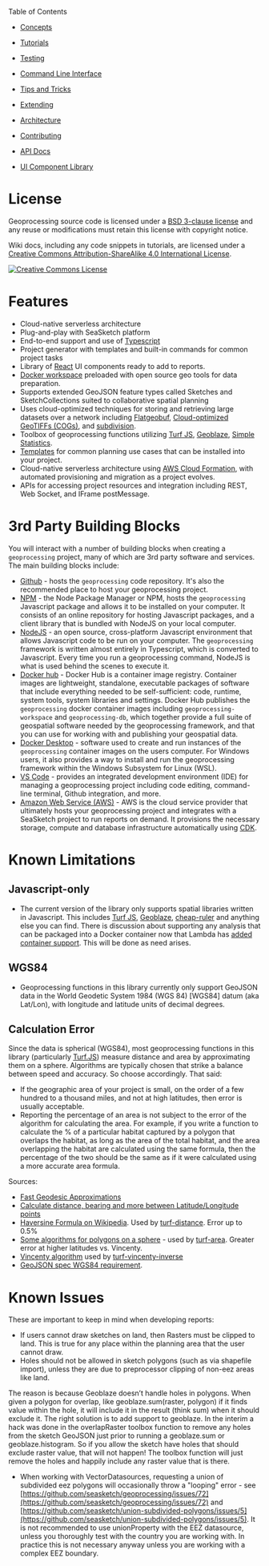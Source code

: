 Table of Contents

* [Concepts](Concepts)
* [Tutorials](Tutorials)
* [Testing](Testing)
* [Command Line Interface](CLI)
* [Tips and Tricks](Tipsandtricks)
* [Extending](Extending)
* [Architecture](Architecture)
* [Contributing](Contributing)

* [API Docs](https://seasketch.github.io/geoprocessing/api)
* [UI Component Library](https://seasketch.github.io/geoprocessing/storybook)

# License

Geoprocessing source code is licensed under a [BSD 3-clause license](../../LICENSE) and any reuse or modifications must retain this license with copyright notice.

Wiki docs, including any code snippets in tutorials, are licensed under a <a rel="license" href="http://creativecommons.org/licenses/by-sa/4.0/">Creative Commons Attribution-ShareAlike 4.0 International License</a>.

<a rel="license" href="http://creativecommons.org/licenses/by-sa/4.0/"><img alt="Creative Commons License" style="border-width:0" src="https://i.creativecommons.org/l/by-sa/4.0/88x31.png" /></a>

# Features

* Cloud-native serverless architecture
* Plug-and-play with SeaSketch platform
* End-to-end support and use of [Typescript](https://www.typescriptlang.org/)
* Project generator with templates and built-in commands for common project tasks
* Library of [React](https://reactjs.org/) UI components ready to add to reports.
* [Docker workspace](https://hub.docker.com/u/seasketch) preloaded with open source geo tools for data preparation.
* Supports extended GeoJSON feature types called Sketches and SketchCollections suited to collaborative spatial planning
* Uses cloud-optimized techniques for storing and retrieving large datasets over a network including [Flatgeobuf](https://flatgeobuf.org/), [Cloud-optimized GeoTIFFs (COGs)](https://www.cogeo.org/), and [subdivision](https://github.com/seasketch/union-subdivided-polygons).
* Toolbox of geoprocessing functions utilizing [Turf JS](http://turfjs.org/), [Geoblaze](https://geoblaze.io/), [Simple Statistics](https://simplestatistics.org/).
* [Templates](#Templates) for common planning use cases that can be installed into your project.
* Cloud-native serverless architecture using [AWS Cloud Formation](https://aws.amazon.com/cloudformation/), with automated provisioning and migration as a project evolves.
* APIs for accessing project resources and integration including REST, Web Socket, and IFrame postMessage.

# 3rd Party Building Blocks

You will interact with a number of building blocks when creating a `geoprocessing` project, many of which are 3rd party software and services. The main building blocks include:

* [Github](https://github.com/seasketch/geoprocessing) - hosts the `geoprocessing` code repository.  It's also the recommended place to host your geoprocessing project.
* [NPM](https://www.npmjs.com/package/@seasketch/geoprocessing) - the Node Package Manager or NPM, hosts the `geoprocessing` Javascript package and allows it to be installed on your computer. It consists of an online repository for hosting Javascript packages, and a client library that is bundled with NodeJS on your local computer.
* [NodeJS](https://nodejs.org/en/) - an open source, cross-platform Javascript environment that allows Javascript code to be run on your computer.  The `geoprocessing` framework is written almost entirely in Typescript, which is converted to Javascript.  Every time you run a geoprocessing command, NodeJS is what is used behind the scenes to execute it.
* [Docker hub](https://hub.docker.com/repository/docker/seasketch) - Docker Hub is a container image registry.  Container images are lightweight, standalone, executable packages of software that include everything needed to be self-sufficient: code, runtime, system tools, system libraries and settings.  Docker Hub publishes the `geoprocessing` docker container images including `geoprocessing-workspace` and `geoprocessing-db`, which together provide a full suite of geospatial software needed by the geoprocessing framework, and that you can use for working with and publishing your geospatial data.
* [Docker Desktop](https://www.docker.com/products/docker-desktop/) - software used to create and run instances of the `geoprocessing` container images on the users computer.  For Windows users, it also provides a way to install and run the geoprocessing framework within the Windows Subsystem for Linux (WSL).
* [VS Code](https://code.visualstudio.com/) - provides an integrated development environment (IDE) for managing a geoprocessing project including code editing, command-line terminal, Github integration, and more.
* [Amazon Web Service (AWS)](https://aws.amazon.com/what-is-aws/) - AWS is the cloud service provider that ultimately hosts your geoprocessing project and integrates with a SeaSketch project to run reports on demand.  It provisions the necessary storage, compute and database infrastructure automatically using [CDK](https://aws.amazon.com/cdk/).

# Known Limitations

## Javascript-only

* The current version of the library only supports spatial libraries written in Javascript.  This includes [Turf JS](http://turfjs.org/), [Geoblaze](https://geoblaze.io/), [cheap-ruler](https://github.com/mapbox/cheap-ruler) and anything else you can find.  There is discussion about supporting any analysis that can be packaged into a Docker container now that Lambda has [added container support](https://aws.amazon.com/blogs/aws/new-for-aws-lambda-container-image-support/).  This will be done as need arises.

## WGS84

* Geoprocessing functions in this library currently only support GeoJSON data in the World Geodetic System 1984 (WGS 84) [WGS84] datum (aka Lat/Lon), with longitude and latitude units of decimal degrees.

## Calculation Error

Since the data is spherical (WGS84), most geoprocessing functions in this library (particularly [Turf.JS](http://turfjs.org/docs/#distance)) measure distance and area by approximating them on a sphere.  Algorithms are typically chosen that strike a balance between speed and accuracy.  So choose accordingly.  That said:

- If the geographic area of your project is small, on the order of a few hundred to a thousand miles, and not at high latitudes, then error is usually acceptable.
- Reporting the percentage of an area is not subject to the error of the algorithm for calculating the area.  For example, if you write a function to calculate the % of a particular habitat captured by a polygon that overlaps the habitat, as long as the area of the total habitat, and the area overlapping the habitat are calculated using the same formula, then the percentage of the two should be the same as if it were calculated using a more accurate area formula.

Sources:

* [Fast Geodesic Approximations](https://blog.mapbox.com/fast-geodesic-approximations-with-cheap-ruler-106f229ad016)
* [Calculate distance, bearing and more between Latitude/Longitude points](https://www.movable-type.co.uk/scripts/latlong.html)
* [Haversine Formula on Wikipedia](https://en.wikipedia.org/wiki/Haversine_formula).  Used by [turf-distance](https://github.com/Turfjs/turf/tree/master/packages/turf-distance).  Error up to 0.5%
* [Some algorithms for polygons on a sphere](https://sgp1.digitaloceanspaces.com/proletarian-library/books/5cc63c78dc09ee09864293f66e2716e2.pdf) - used by [turf-area](http://turfjs.org/docs/#area).  Greater error at higher latitudes vs. Vincenty.
* [Vincenty algorithm](https://en.wikipedia.org/wiki/Vincenty%27s_formulae) used by [turf-vincenty-inverse](https://github.com/Turfjs/turf-vincenty-inverse)
* [GeoJSON spec WGS84 requirement](https://datatracker.ietf.org/doc/html/rfc7946#section-4).

# Known Issues

These are important to keep in mind when developing reports:

* If users cannot draw sketches on land, then Rasters must be clipped to land.  This is true for any place within the planning area that the user cannot draw.
* Holes should not be allowed in sketch polygons (such as via shapefile import), unless they are due to preprocessor clipping of non-eez areas like land.

The reason is because Geoblaze doesn’t handle holes in polygons.  When given a polygon for overlap, like geoblaze.sum(raster, polygon) if it finds value within the hole, it will include it in the result (think sum) when it should exclude it.
The right solution is to add support to geoblaze.  In the interim a hack was done in the overlapRaster toolbox function to remove any holes from the sketch GeoJSON just prior to running a geoblaze.sum or geoblaze.histogram.
So if you allow the sketch have holes that should exclude raster value, that will not happen!  The toolbox function will just remove the holes and happily include any raster value that is there.

* When working with VectorDatasources, requesting a union of subdivided eez polygons will occasionally throw a "looping" error - see [https://github.com/seasketch/geoprocessing/issues/72](https://github.com/seasketch/geoprocessing/issues/72) and [https://github.com/seasketch/union-subdivided-polygons/issues/5](https://github.com/seasketch/union-subdivided-polygons/issues/5).  It is not recommended to use unionProperty with the EEZ datasource, unless you thoroughly test with the country you are working with.  In practice this is not necessary anyway unless you are working with a complex EEZ boundary.